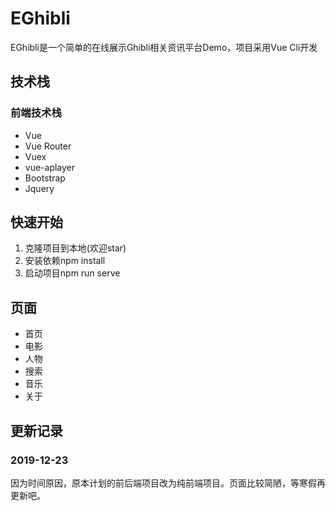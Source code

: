 # EGhibli
EGhibli是一个简单的在线展示Ghibli相关资讯平台Demo，项目采用Vue Cli开发

## 技术栈
### 前端技术栈
- Vue
- Vue Router
- Vuex
- vue-aplayer
- Bootstrap
- Jquery

## 快速开始
1. 克隆项目到本地(欢迎star)
2. 安装依赖npm install
3. 启动项目npm run serve

## 页面
- 首页
- 电影
- 人物
- 搜索
- 音乐
- 关于

## 更新记录
### 2019-12-23
因为时间原因，原本计划的前后端项目改为纯前端项目。页面比较简陋，等寒假再更新吧。